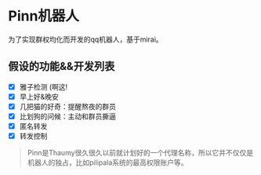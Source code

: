 # Pinn机器人

为了实现群权均化而开发的qq机器人，基于mirai。

## 假设的功能&&开发列表

- [x] 雅子检测 (啊这!
- [x] 早上好&晚安
- [x] 几把猫的好奇：提醒熬夜的群员
- [x] 比划狗的问候：主动和群员撕逼
- [x] 匿名转发
- [x] 转发控制

> Pinn是Thaumy很久很久以前就计划好的一个代理名称，所以它并不仅仅是机器人的独占，比如pilipala系统的最高权限账户等。

